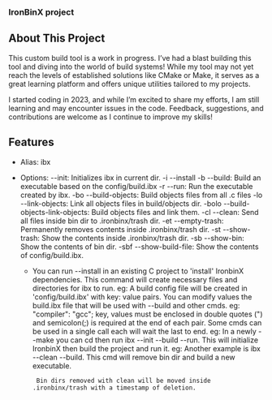 ### IronBinX project

## About This Project

This custom build tool is a work in progress. 
I’ve had a blast building this tool and diving into the world of build systems!
While my tool may not yet reach the levels of established solutions like CMake or Make,
it serves as a great learning platform and offers unique utilities tailored to my projects.

I started coding in 2023, and while I’m excited to share my efforts, I am still learning and may encounter issues in the code. 
Feedback, suggestions, and contributions are welcome as I continue to improve my skills!

## Features 
- Alias: ibx
- Options: 
          --init: Initializes ibx in current dir.
   -i     --install 
   -b     --build: Build an executable based on the config/build.ibx
   -r     --run: Run the executable created by ibx.
   -bo    --build-objects: Build objects files from all .c files
   -lo    --link-objects: Link all objects files in build/objects dir.
   -bolo  --build-objects-link-objects: Build objects files and link them.
   -cl    --clean: Send all files inside bin dir to .ironbinx/trash dir.
   -et    --empty-trash: Permanently removes contents inside .ironbinx/trash dir.
   -st    --show-trash: Show the contents inside .ironbinx/trash dir.
   -sb    --show-bin: Show the contents of bin dir.
   -sbf   --show-build-file: Show the contents of config/build.ibx.

   - You can run --install in an existing C project to 'install' IronbinX dependencies.
          This command will create necessary files and directories for ibx to run.
          eg: A build config file will be created in 'config/build.ibx' with key: value pairs.
          You can modify values the build.ibx file that will be used with --build and other cmds.
          eg: "compiler": "gcc"; key, values must be enclosed in double quotes (")
              and semicolon(;) is required at the end of each pair.
          Some cmds can be used in a single call each will wait the last to end.
          eg: In a newly --make <ProjectName> you can cd <ProjectName> then run ibx --init --build --run.
          This will initialize IronbinX then build the project and run it.
          eg: Another example is ibx --clean --build.
              This cmd will remove bin dir and build a new executable.

          Bin dirs removed with clean will be moved inside .ironbinx/trash with a timestamp of deletion.




